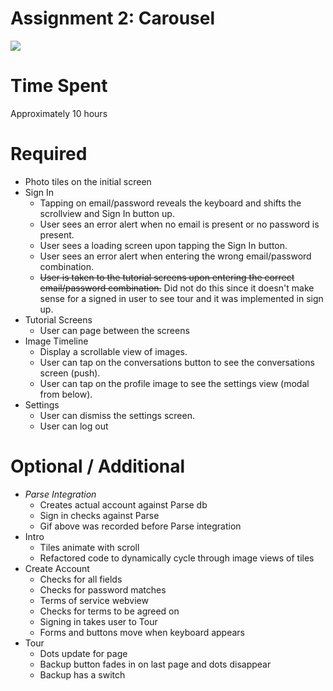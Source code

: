 Assignment 2: Carousel
======================

<img src="https://raw.githubusercontent.com/kevnull/ios-course-carousel/master/carousel.gif"/>

# Time Spent
Approximately 10 hours

# Required

* Photo tiles on the initial screen
* Sign In
   * Tapping on email/password reveals the keyboard and shifts the scrollview and Sign In button up.
   * User sees an error alert when no email is present or no password is present.
   * User sees a loading screen upon tapping the Sign In button.
   * User sees an error alert when entering the wrong email/password combination.
   * ~~User is taken to the tutorial screens upon entering the correct email/password combination.~~ Did not do this since it doesn't make sense for a signed in user to see tour and it was implemented in sign up.
* Tutorial Screens
   * User can page between the screens
* Image Timeline
   * Display a scrollable view of images.
   * User can tap on the conversations button to see the conversations screen (push).
   * User can tap on the profile image to see the settings view (modal from below).
* Settings
   * User can dismiss the settings screen.
   * User can log out

# Optional / Additional

* _Parse Integration_
   * Creates actual account against Parse db
   * Sign in checks against Parse
   * Gif above was recorded before Parse integration
* Intro
   * Tiles animate with scroll
   * Refactored code to dynamically cycle through image views of tiles
* Create Account
   * Checks for all fields
   * Checks for password matches
   * Terms of service webview
   * Checks for terms to be agreed on
   * Signing in takes user to Tour
   * Forms and buttons move when keyboard appears
* Tour
   * Dots update for page
   * Backup button fades in on last page and dots disappear
   * Backup has a switch

